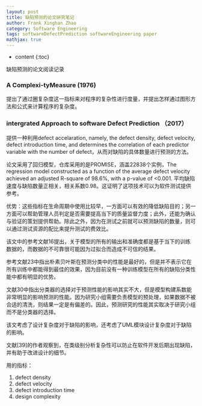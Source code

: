 ```yaml
---
layout: post
title: 缺陷预测的论文研究笔记
author: Frank Xinghan Zhao
category: Software Engineering
tags: softwareDefectPrediction softwareEngineering paper
mathjax: true
---
```


* content
{:toc}

缺陷预测的论文阅读记录





### A Complexi-tyMeasure (1976)

提出了通过圈复杂度这一指标来对程序的复杂性进行度量，并提出怎样通过图形方法和公式来计算程序的复杂度。

 ###  intergrated Approach to software Defect Prediction （2017）

 提供一种利用defect accelaration, namely, the defect density, defect velocity, defect introduction time, and determines the correlation of each predictor variable with the number of defect，从而对缺陷的具体数量进行预测的方法。

 论文采用了回归模型，仓库采用的是PROMISE，涵盖22838个实例，The regression model constructed as a function of the average defect velocity achieved an adjusted R-square of 98.6%, with a p-value of <0.001. 平均缺陷速度与缺陷数量正相关，相关系数0.98。这证明了这项技术可以为软件测试提供参考。

 优势：这些指标在生命周期中使用比较早，一方面可以有效的降低缺陷目的；另一方面可以帮助管理人员判定是否需要提高当下的质量监督力度；此外，还能为确认与验证的策划提供帮助。除此之外，因为在测试之前就可以预测缺陷的数量，则可以通过测试资源的配比来提升测试的费效比。

 该文中的参考文献16提出，关于模型的所有的输出和准确度都是基于当下的训练数据的，而数据的不可靠很可能因为过拟合而造成不可信的结果。

参考文献23中指出朴素贝叶斯在预测分类中的性能是最好的，但是并不表示它在所有训练中都能得到最佳的效果，因为目前没有一种训练模型在所有的缺陷分类性能中都有明显的优势。

文献30中指出分类器的选择对于预测性能的影响其实不大，但是模型构建系数能非常明显的影响预测的性能。因为研究小组需要负责模型的预处理，如果数据不被合适的清洗，则结果一定是有偏差的。因此，预测研究的性能其实取决于研究小组而不是分类器的选择。

该文考虑了设计复杂度对于缺陷的影响，还考虑了UML模块设计复杂度对于缺陷的影响。

文献[39]的作者观察到，在类级别分析复杂性可以防止在软件开发后期出现缺陷，并有助于改进设计的细节。

用的指标：

1. defect density
2. defect velocity
3. defect introduction time
4. design complexity





